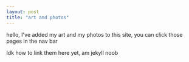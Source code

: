 ```yaml
---
layout: post
title: "art and photos"
---
```


hello, I've added my art and my photos to this site, you can click those pages in the nav bar

Idk how to link them here yet, am jekyll noob
